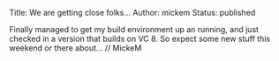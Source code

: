Title: We are getting close folks...
Author: mickem
Status: published

Finally managed to get my build environment up an running, and just
checked in a version that builds on VC 8. So expect some new stuff this
weekend or there about... // MickeM
